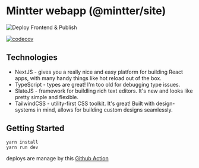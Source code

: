 # Mintter webapp (@mintter/site)

![Deploy Frontend & Publish](https://github.com/mintterteam/mintter/workflows/Deploy%20Frontend%20&%20Publish/badge.svg?branch=master)

[![codecov](https://codecov.io/gh/mintterteam/mintter/branch/master/graph/badge.svg?token=nd4gBxSGGp)](https://codecov.io/gh/mintterteam/mintter)

## Technologies

- NextJS - gives you a really nice and easy platform for building React apps,
  with many handy things like hot reload out of the box.
- TypeScript - types are great! I'm too old for debugging type issues.
- SlateJS - framework for buildling rich text editors. It's new and looks like
  pretty simple and flexible.
- TailwindCSS - utility-first CSS toolkit. It's great! Built with design-systems
  in mind, allows for building custom designs seamlessly.

## Getting Started

```shell
yarn install
yarn run dev
```

<!-- ## Build

```shell
# yarn release
git push --follow-tags
``` -->

deploys are manage by this
[Github Action](../.github/workflows/deploy-frontend.yml)
